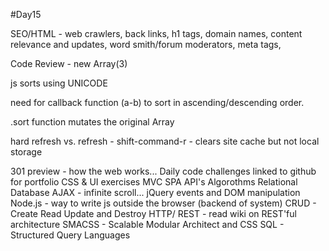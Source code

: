 #Day15

SEO/HTML - web crawlers, back links, h1 tags, domain names, content relevance and updates, word smith/forum moderators, meta tags,

Code Review - new Array(3)

js sorts using UNICODE

need for callback function (a-b) to sort in ascending/descending order.

.sort function mutates the original Array

hard refresh vs. refresh -
shift-command-r - clears site cache but not local storage

301 preview - how the web works...
Daily code challenges linked to github for portfolio
CSS & UI exercises
MVC
SPA
API's
Algorothms
Relational Database
AJAX - infinite scroll...
jQuery events and DOM manipulation
Node.js - way to write js outside the browser (backend of system)
CRUD - Create Read Update and Destroy
HTTP/
REST - read wiki on REST'ful architecture
SMACSS - Scalable Modular Architect and CSS
SQL - Structured Query Languages
